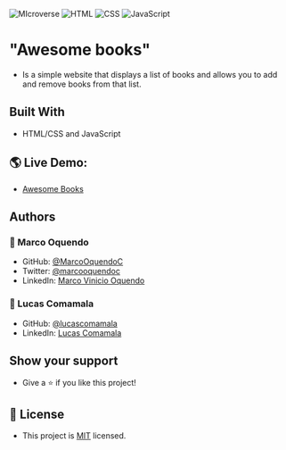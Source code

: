 ![MIcroverse](https://img.shields.io/badge/Microverse-blueviolet) ![HTML](https://img.shields.io/badge/-HTML-orange) ![CSS](https://img.shields.io/badge/-CSS-blue) ![JavaScript](https://img.shields.io/badge/-JavaScript-yellow)

# "Awesome books" 

- Is a simple website that displays a list of books and allows you to add and remove books from that list.


## Built With
- HTML/CSS and JavaScript

## 🌎 Live Demo:
- [Awesome Books](https://marcooquendoc.github.io/awesomeBooks/)

## Authors 
### 👤 Marco Oquendo
- GitHub: [@MarcoOquendoC](https://github.com/MarcoOquendoC)
- Twitter: [@marcooquendoc](https://twitter.com/marcooquendoc)
- LinkedIn: [Marco Vinicio Oquendo](https://www.linkedin.com/in/vinicio-oquendo-4a289156/)

### 👤 Lucas Comamala
- GitHub: [@lucascomamala](https://github.com/lucascomamala/)
- LinkedIn: [Lucas Comamala](https://linkedin.com/in/lucas-comamala/)

## Show your support
- Give a ⭐️ if you like this project!

## 📝 License
- This project is [MIT](./LICENSE) licensed.
